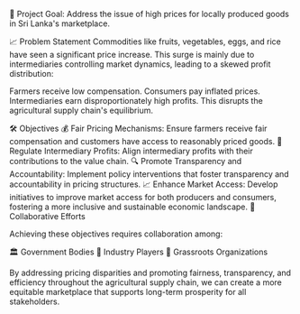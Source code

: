 🌟 Project Goal: Address the issue of high prices for locally produced goods in Sri Lanka's marketplace.

📈 Problem Statement
Commodities like fruits, vegetables, eggs, and rice have seen a significant price increase. This surge is mainly due to intermediaries controlling market dynamics, leading to a skewed profit distribution:

Farmers receive low compensation.
Consumers pay inflated prices.
Intermediaries earn disproportionately high profits.
This disrupts the agricultural supply chain's equilibrium.

🛠️ Objectives
💰 Fair Pricing Mechanisms: Ensure farmers receive fair compensation and customers have access to reasonably priced goods.
🔄 Regulate Intermediary Profits: Align intermediary profits with their contributions to the value chain.
🔍 Promote Transparency and Accountability: Implement policy interventions that foster transparency and accountability in pricing structures.
📈 Enhance Market Access: Develop initiatives to improve market access for both producers and consumers, fostering a more inclusive and sustainable economic landscape.
🤝 Collaborative Efforts

Achieving these objectives requires collaboration among:

🏛️ Government Bodies
🏢 Industry Players
🌱 Grassroots Organizations

By addressing pricing disparities and promoting fairness, transparency, and efficiency throughout the agricultural supply chain, we can create a more equitable marketplace that supports long-term prosperity for all stakeholders.
